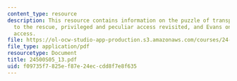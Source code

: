 ```yaml
---
content_type: resource
description: This resource contains information on the puzzle of transparency, sensations
  to the rescue, privileged and peculiar access revisited, and Evans on privileged
  access.
file: https://ol-ocw-studio-app-production.s3.amazonaws.com/courses/24-500-topics-in-philosophy-of-mind-self-knowledge-spring-2005/f09735f7825ef87e24eccdd8f7e8f635_24500S05_13.pdf
file_type: application/pdf
resourcetype: Document
title: 24500S05_13.pdf
uid: f09735f7-825e-f87e-24ec-cdd8f7e8f635
---
```

